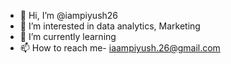 - 👋 Hi, I’m @iampiyush26
- 👀 I’m interested in data analytics, Marketing 
- 🌱 I’m currently learning 
- 📫 How to reach me- iaampiyush.26@gmail.com
<!---
iampiyush26/iampiyush26 is a ✨ special ✨ repository because its `README.md` (this file) appears on your GitHub profile.
You can click the Preview link to take a look at your changes.
--->
